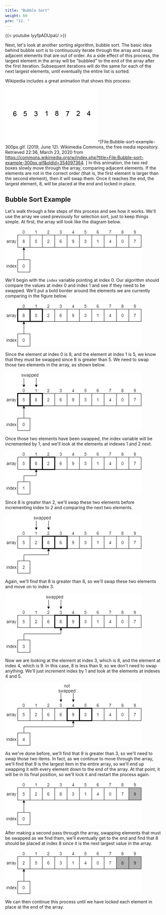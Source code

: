 ```yaml
---
title: "Bubble Sort"
weight: 60
pre: "12. "
---
```

{{< youtube IyyfpADUpaU  >}}

Next, let's look at another sorting algorithm, bubble sort. The basic idea behind bubble sort is to continuously iterate through the array and swap adjacent elements that are out of order. As a side effect of this process, the largest element in the array will be "bubbled" to the end of the array after the first iteration. Subsequent iterations will do the same for each of the next largest elements, until eventually the entire list is sorted.  

Wikipedia includes a great animation that shows this process:

![Bubble Sort GIF](/images/7/7.12.bubble.gif)^[File:Bubble-sort-example-300px.gif. (2019, June 12). Wikimedia Commons, the free media repository. Retrieved 22:36, March 23, 2020 from https://commons.wikimedia.org/w/index.php?title=File:Bubble-sort-example-300px.gif&oldid=354097364.
]
In this animation, the two red boxes slowly move through the array, comparing adjacent elements. If the elements are not in the correct order (that is, the first element is larger than the second element), then it will swap them. Once it reaches the end, the largest element, 8, will be placed at the end and locked in place. 

## Bubble Sort Example

Let's walk through a few steps of this process and see how it works. We'll use the array we used previously for selection sort, just to keep things simple. At first, the array will look like the diagram below.

![Bubble Sort Example 1](/images/7/7.12.bubble1.png)

We'll begin with the `index` variable pointing at index 0. Our algorithm should compare the values at index 0 and index 1 and see if they need to be swapped. We'll put a bold border around the elements we are currently comparing in the figure below.

![Bubble Sort Example 2](/images/7/7.12.bubble2.png)
 
Since the element at index 0 is 8, and the element at index 1 is 5, we know that they must be swapped since 8 is greater than 5. We need to swap those two elements in the array, as shown below.

![Bubble Sort Example 3](/images/7/7.12.bubble3.png)
 
Once those two elements have been swapped, the index variable will be incremented by 1, and we'll look at the elements at indexes 1 and 2 next.

![Bubble Sort Example 4](/images/7/7.12.bubble4.png)

Since 8 is greater than 2, we'll swap these two elements before incrementing index to 2 and comparing the next two elements.

![Bubble Sort Example 5](/images/7/7.12.bubble5.png)

Again, we'll find that 8 is greater than 6, so we'll swap these two elements and move on to index 3. 

![Bubble Sort Example 6](/images/7/7.12.bubble6.png)

Now we are looking at the element at index 3, which is 8, and the element at index 4, which is 9. In this case, 8 is less than 9, so we don't need to swap anything. We'll just increment index by 1 and look at the elements at indexes 4 and 5.

![Bubble Sort Example 7](/images/7/7.12.bubble7.png)

As we've done before, we'll find that 9 is greater than 3, so we'll need to swap those two items. In fact, as we continue to move through the array, we'll find that 9 is the largest item in the entire array, so we'll end up swapping it with every element down to the end of the array. At that point, it will be in its final position, so we'll lock it and restart the process again.

![Bubble Sort Example 8](/images/7/7.12.bubble8.png)

After making a second pass through the array, swapping elements that must be swapped as we find them, we'll eventually get to the end and find that 8 should be placed at index 8 since it is the next largest value in the array.

![Bubble Sort Example 9](/images/7/7.12.bubble9.png)
 
We can then continue this process until we have locked each element in place at the end of the array. 
